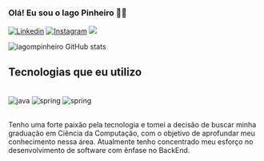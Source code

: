 ### Olá! Eu sou o Iago Pinheiro 🖐🏽

[![Linkedin](https://img.shields.io/badge/LinkedIn-0077B5?style=for-the-badge&logo=linkedin&logoColor=white)](https://www.linkedin.com/in/iago-pinheiro-5a7979258/)
[![Instagram](https://img.shields.io/badge/Instagram-E4405F?style=for-the-badge&logo=instagram&logoColor=white)](https://www.instagram.com/iago.mpinheiro/)
  <a href = "mailtoiagomarcelinop@gmail.com"><img src="https://img.shields.io/badge/Gmail-D14836?style=for-the-badge&logo=gmail&logoColor=white" target="_blank"></a>

![iagompinheiro  GitHub stats](https://github-readme-stats.vercel.app/api?username=iagompinheiro&show_icons=true&theme=dracula)

## Tecnologias que eu utilizo
<div style="display: inline_block"><br/>
<img align="center" alt="java" src="https://img.shields.io/badge/Java-ED8B00?style=for-the-badge&logo=openjdk&logoColor=white" />
<img align="center" alt="spring" src="https://img.shields.io/badge/Spring-6DB33F?style=for-the-badge&logo=spring&logoColor=white" />
<img align="center" alt="spring" src="https://img.shields.io/badge/JavaScript-323330?style=for-the-badge&logo=javascript&logoColor=F7DF1E" />
</div><br/>

Tenho uma forte paixão pela tecnologia e tomei a decisão de buscar minha graduação em Ciência da Computação, com o objetivo de aprofundar meu conhecimento nessa área. Atualmente tenho concentrado meu esforço no desenvolvimento de software com ênfase no BackEnd.




